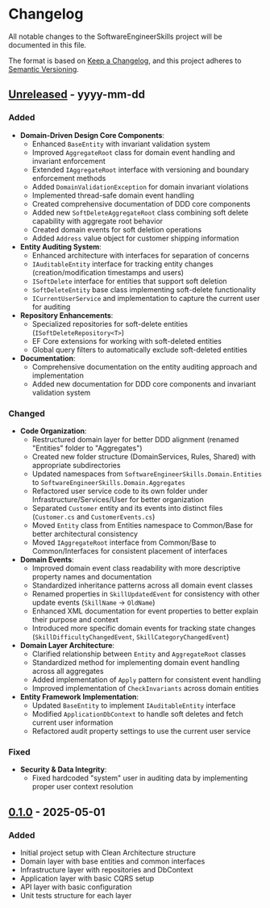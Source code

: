 # Changelog

All notable changes to the SoftwareEngineerSkills project will be documented in this file.

The format is based on [Keep a Changelog](https://keepachangelog.com/en/1.0.0/),
and this project adheres to [Semantic Versioning](https://semver.org/spec/v2.0.0.html).

## [Unreleased] - yyyy-mm-dd

### Added
- **Domain-Driven Design Core Components**:
  - Enhanced `BaseEntity` with invariant validation system
  - Improved `AggregateRoot` class for domain event handling and invariant enforcement
  - Extended `IAggregateRoot` interface with versioning and boundary enforcement methods
  - Added `DomainValidationException` for domain invariant violations
  - Implemented thread-safe domain event handling
  - Created comprehensive documentation of DDD core components
  - Added new `SoftDeleteAggregateRoot` class combining soft delete capability with aggregate root behavior
  - Created domain events for soft deletion operations
  - Added `Address` value object for customer shipping information
- **Entity Auditing System**:
  - Enhanced architecture with interfaces for separation of concerns
  - `IAuditableEntity` interface for tracking entity changes (creation/modification timestamps and users)
  - `ISoftDelete` interface for entities that support soft deletion
  - `SoftDeleteEntity` base class implementing soft-delete functionality
  - `ICurrentUserService` and implementation to capture the current user for auditing
- **Repository Enhancements**:
  - Specialized repositories for soft-delete entities (`ISoftDeleteRepository<T>`)
  - EF Core extensions for working with soft-deleted entities
  - Global query filters to automatically exclude soft-deleted entities
- **Documentation**:
  - Comprehensive documentation on the entity auditing approach and implementation
  - Added new documentation for DDD core components and invariant validation system

### Changed
- **Code Organization**:
  - Restructured domain layer for better DDD alignment (renamed "Entities" folder to "Aggregates")
  - Created new folder structure (DomainServices, Rules, Shared) with appropriate subdirectories
  - Updated namespaces from `SoftwareEngineerSkills.Domain.Entities` to `SoftwareEngineerSkills.Domain.Aggregates`
  - Refactored user service code to its own folder under Infrastructure/Services/User for better organization
  - Separated `Customer` entity and its events into distinct files (`Customer.cs` and `CustomerEvents.cs`)
  - Moved `Entity` class from Entities namespace to Common/Base for better architectural consistency
  - Moved `IAggregateRoot` interface from Common/Base to Common/Interfaces for consistent placement of interfaces
- **Domain Events**:
  - Improved domain event class readability with more descriptive property names and documentation
  - Standardized inheritance patterns across all domain event classes
  - Renamed properties in `SkillUpdatedEvent` for consistency with other update events (`SkillName` → `OldName`)
  - Enhanced XML documentation for event properties to better explain their purpose and context
  - Introduced more specific domain events for tracking state changes (`SkillDifficultyChangedEvent`, `SkillCategoryChangedEvent`)
- **Domain Layer Architecture**:
  - Clarified relationship between `Entity` and `AggregateRoot` classes
  - Standardized method for implementing domain event handling across all aggregates
  - Added implementation of `Apply` pattern for consistent event handling
  - Improved implementation of `CheckInvariants` across domain entities
- **Entity Framework Implementation**:
  - Updated `BaseEntity` to implement `IAuditableEntity` interface
  - Modified `ApplicationDbContext` to handle soft deletes and fetch current user information
  - Refactored audit property settings to use the current user service

### Fixed
- **Security & Data Integrity**:
  - Fixed hardcoded "system" user in auditing data by implementing proper user context resolution

## [0.1.0] - 2025-05-01

### Added
- Initial project setup with Clean Architecture structure
- Domain layer with base entities and common interfaces
- Infrastructure layer with repositories and DbContext
- Application layer with basic CQRS setup
- API layer with basic configuration
- Unit tests structure for each layer

[Unreleased]: https://github.com/yourusername/SoftwareEngineerSkills/compare/v0.1.0...HEAD
[0.1.0]: https://github.com/yourusername/SoftwareEngineerSkills/releases/tag/v0.1.0
